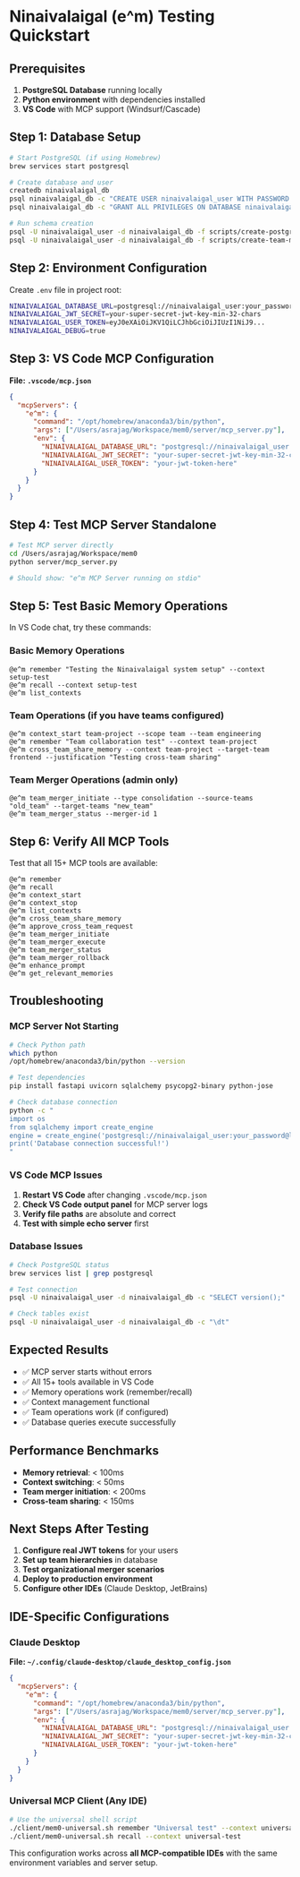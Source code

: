 # Ninaivalaigal (e^m) Testing Quickstart

## Prerequisites
1. **PostgreSQL Database** running locally
2. **Python environment** with dependencies installed
3. **VS Code** with MCP support (Windsurf/Cascade)

## Step 1: Database Setup
```bash
# Start PostgreSQL (if using Homebrew)
brew services start postgresql

# Create database and user
createdb ninaivalaigal_db
psql ninaivalaigal_db -c "CREATE USER ninaivalaigal_user WITH PASSWORD 'your_password';"
psql ninaivalaigal_db -c "GRANT ALL PRIVILEGES ON DATABASE ninaivalaigal_db TO ninaivalaigal_user;"

# Run schema creation
psql -U ninaivalaigal_user -d ninaivalaigal_db -f scripts/create-postgresql-schema.sql
psql -U ninaivalaigal_user -d ninaivalaigal_db -f scripts/create-team-merger-schema.sql
```

## Step 2: Environment Configuration
Create `.env` file in project root:
```bash
NINAIVALAIGAL_DATABASE_URL=postgresql://ninaivalaigal_user:your_password@localhost:5432/ninaivalaigal_db
NINAIVALAIGAL_JWT_SECRET=your-super-secret-jwt-key-min-32-chars
NINAIVALAIGAL_USER_TOKEN=eyJ0eXAiOiJKV1QiLCJhbGciOiJIUzI1NiJ9...
NINAIVALAIGAL_DEBUG=true
```

## Step 3: VS Code MCP Configuration
**File: `.vscode/mcp.json`**
```json
{
  "mcpServers": {
    "e^m": {
      "command": "/opt/homebrew/anaconda3/bin/python",
      "args": ["/Users/asrajag/Workspace/mem0/server/mcp_server.py"],
      "env": {
        "NINAIVALAIGAL_DATABASE_URL": "postgresql://ninaivalaigal_user:your_password@localhost:5432/ninaivalaigal_db",
        "NINAIVALAIGAL_JWT_SECRET": "your-super-secret-jwt-key-min-32-chars",
        "NINAIVALAIGAL_USER_TOKEN": "your-jwt-token-here"
      }
    }
  }
}
```

## Step 4: Test MCP Server Standalone
```bash
# Test MCP server directly
cd /Users/asrajag/Workspace/mem0
python server/mcp_server.py

# Should show: "e^m MCP Server running on stdio"
```

## Step 5: Test Basic Memory Operations
In VS Code chat, try these commands:

### Basic Memory Operations
```
@e^m remember "Testing the Ninaivalaigal system setup" --context setup-test
@e^m recall --context setup-test
@e^m list_contexts
```

### Team Operations (if you have teams configured)
```
@e^m context_start team-project --scope team --team engineering
@e^m remember "Team collaboration test" --context team-project
@e^m cross_team_share_memory --context team-project --target-team frontend --justification "Testing cross-team sharing"
```

### Team Merger Operations (admin only)
```
@e^m team_merger_initiate --type consolidation --source-teams "old_team" --target-teams "new_team"
@e^m team_merger_status --merger-id 1
```

## Step 6: Verify All MCP Tools
Test that all 15+ MCP tools are available:
```
@e^m remember
@e^m recall  
@e^m context_start
@e^m context_stop
@e^m list_contexts
@e^m cross_team_share_memory
@e^m approve_cross_team_request
@e^m team_merger_initiate
@e^m team_merger_execute
@e^m team_merger_status
@e^m team_merger_rollback
@e^m enhance_prompt
@e^m get_relevant_memories
```

## Troubleshooting

### MCP Server Not Starting
```bash
# Check Python path
which python
/opt/homebrew/anaconda3/bin/python --version

# Test dependencies
pip install fastapi uvicorn sqlalchemy psycopg2-binary python-jose

# Check database connection
python -c "
import os
from sqlalchemy import create_engine
engine = create_engine('postgresql://ninaivalaigal_user:your_password@localhost:5432/ninaivalaigal_db')
print('Database connection successful!')
"
```

### VS Code MCP Issues
1. **Restart VS Code** after changing `.vscode/mcp.json`
2. **Check VS Code output panel** for MCP server logs
3. **Verify file paths** are absolute and correct
4. **Test with simple echo server** first

### Database Issues
```bash
# Check PostgreSQL status
brew services list | grep postgresql

# Test connection
psql -U ninaivalaigal_user -d ninaivalaigal_db -c "SELECT version();"

# Check tables exist
psql -U ninaivalaigal_user -d ninaivalaigal_db -c "\dt"
```

## Expected Results
- ✅ MCP server starts without errors
- ✅ All 15+ tools available in VS Code
- ✅ Memory operations work (remember/recall)
- ✅ Context management functional
- ✅ Team operations work (if configured)
- ✅ Database queries execute successfully

## Performance Benchmarks
- **Memory retrieval**: < 100ms
- **Context switching**: < 50ms  
- **Team merger initiation**: < 200ms
- **Cross-team sharing**: < 150ms

## Next Steps After Testing
1. **Configure real JWT tokens** for your users
2. **Set up team hierarchies** in database
3. **Test organizational merger scenarios**
4. **Deploy to production environment**
5. **Configure other IDEs** (Claude Desktop, JetBrains)

## IDE-Specific Configurations

### Claude Desktop
**File: `~/.config/claude-desktop/claude_desktop_config.json`**
```json
{
  "mcpServers": {
    "e^m": {
      "command": "/opt/homebrew/anaconda3/bin/python",
      "args": ["/Users/asrajag/Workspace/mem0/server/mcp_server.py"],
      "env": {
        "NINAIVALAIGAL_DATABASE_URL": "postgresql://ninaivalaigal_user:your_password@localhost:5432/ninaivalaigal_db",
        "NINAIVALAIGAL_JWT_SECRET": "your-super-secret-jwt-key-min-32-chars",
        "NINAIVALAIGAL_USER_TOKEN": "your-jwt-token-here"
      }
    }
  }
}
```

### Universal MCP Client (Any IDE)
```bash
# Use the universal shell script
./client/mem0-universal.sh remember "Universal test" --context universal-test
./client/mem0-universal.sh recall --context universal-test
```

This configuration works across **all MCP-compatible IDEs** with the same environment variables and server setup.
